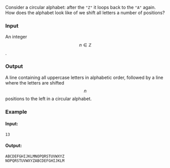Consider a circular alphabet: after the `"Z"` it loops back to the `"A"` again.
How does the alphabet look like of we shift all letters a number of positions? 

### Input

An integer $$n \in \mathbb{Z}$$.

### Output

A line containing all uppercase letters in alphabetic order, followed by a line where the letters are shifted $$n$$ positions to the left in a circular alphabet.

### Example

#### Input:

```
13
```

#### Output:

```
ABCDEFGHIJKLMNOPQRSTUVWXYZ
NOPQRSTUVWXYZABCDEFGHIJKLM
```
